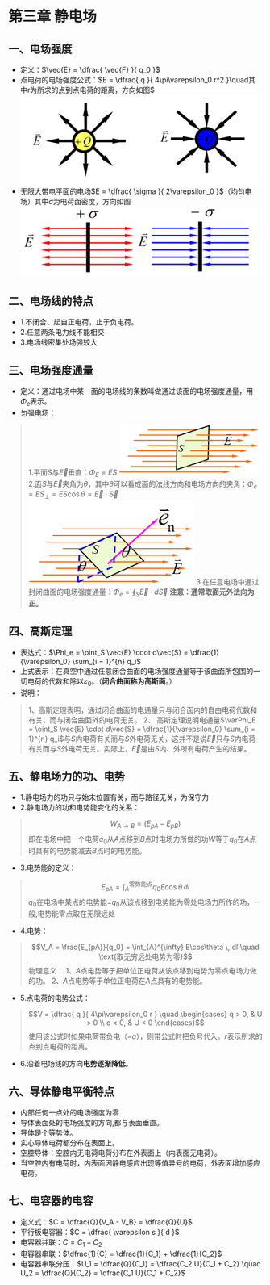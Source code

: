 # 第三章 静电场
## 一、电场强度
- 定义：$\vec{E} = \dfrac{ \vec{F} }{ q_0 }$
- 点电荷的电场强度公式：$E = \dfrac{ q }{ 4\pi\varepsilon_0 r^2 }\quad其中r为所求的点到点电荷的距离，方向如图$![](<./assets/Pasted image 20250713175128.png>)
- 无限大带电平面的电场$E = \dfrac{ \sigma }{ 2\varepsilon_0 }$（均匀电场）其中$\sigma$为电荷面密度，方向如图![](<./assets/Pasted image 20250713175551.png>)
## 二、电场线的特点
- 1.不闭合、起自正电荷，止于负电荷。
- 2.任意两条电力线不能相交
- 3.电场线密集处场强较大
## 三、电场强度通量
- 定义：通过电场中某一面的电场线的条数叫做通过该面的电场强度通量，用$\Phi_e$表示。
- 匀强电场：
>1.平面$S$与$\vec{E}$垂直：$\Phi_E = ES$
>![](<./assets/Pasted image 20250713180054.png>)
>2.面$S$与$\vec{E}$夹角为$\theta$，其中$\theta$可以看成面的法线方向和电场方向的夹角：$\Phi_e = ES_\perp = ES\cos\theta = \vec{E} \cdot \vec{S}$
>![](<./assets/Pasted image 20250714113330.png>)
>3.在任意电场中通过封闭曲面的电场强度通量：$\Phi_e = \oint_S \vec{E} \cdot d\vec{S}$
>**注意：通常取面元外法向为正。**
## 四、高斯定理
- 表达式：$\Phi_e = \oint_S \vec{E} \cdot d\vec{S} = \dfrac{1}{\varepsilon_0} \sum_{i = 1}^{n} q_i$
- 上式表示：在真空中通过任意闭合曲面的电场强度通量等于该曲面所包围的一切电荷的代数和除以$\varepsilon_0$。（**闭合曲面称为高斯面**。）
- 说明：
>1、高斯定理表明，通过闭合曲面的电通量只与闭合面内的自由电荷代数和有关，而与闭合曲面外的电荷无关。
>2、 高斯定理说明电通量$\varPhi_E = \oint_S \vec{E} \cdot d\vec{S} = \dfrac{1}{\varepsilon_0} \sum_{i = 1}^{n} q_i$与$S$内电荷有关而与$S$外电荷无关，这并不是说$\vec{E}$只与$S$内电荷有关而与$S$外电荷无关。实际上，$\vec{E}$是由$S$内、外所有电荷产生的结果。
## 五、静电场力的功、电势
- 1.静电场力的功只与始末位置有关，而与路径无关，为保守力
- 2.静电场力的功和电势能变化的关系：
>$$W_{A \to B} = (E_{pA} - E_{pB})$$
>即在电场中把一个电荷$q_0$从$A$点移到$B$点时电场力所做的功$W$等于$q_0$在$A$点时具有的电势能减去$B$点时的电势能。
- 3.电势能的定义：
>$$E_{pA} = \int_{A}^{\text{零势能点}} q_0 E \cos\theta \, dl$$
>$q_0$在电场中某点的电势能=$q_0$从该点移到电势能为零处电场力所作的功，一般,电势能零点取在无限远处
- 4.电势：
>$$V_A = \frac{E_{pA}}{q_0} = \int_{A}^{\infty} E\cos\theta \, dl \quad \text{取无穷远处电势为零}$$
>物理意义：
>1、$A$点电势等于把单位正电荷从该点移到电势为零点电场力做的功。
>2、$A$点电势等于单位正电荷在$A$点具有的电势能。
- 5.点电荷的电势公式：
>$$V = \dfrac{ q }{ 4\pi\varepsilon_0 r } \quad \begin{cases} q > 0, & U > 0 \\ q < 0, & U < 0 \end{cases}$$
>使用该公式时如果电荷带负电（$-q$），则带公式时把负号代入。$r$表示所求的点到点电荷的距离。
- 6.沿着电场线的方向**电势逐渐降低**。
## 六、导体静电平衡特点
- 内部任何一点处的电场强度为零
- 导体表面处的电场强度的方向,都与表面垂直。
- 导体是个等势体。
- 实心导体电荷都分布在表面上。
- 空腔导体：空腔内无电荷电荷分布在外表面上（内表面无电荷）。
- 当空腔内有电荷时，内表面因静电感应出现等值异号的电荷，外表面增加感应电荷。
## 七、电容器的电容
- 定义式：$C = \dfrac{Q}{V_A - V_B} = \dfrac{Q}{U}$
- 平行板电容器：$C = \dfrac{ \varepsilon s }{ d }$
- 电容器并联：$C = C_1 + C_2$
- 电容器串联：$\dfrac{1}{C} = \dfrac{1}{C_1} + \dfrac{1}{C_2}$
- 电容器串联分压：$U_1 = \dfrac{Q}{C_1} = \dfrac{C_2 U}{C_1 + C_2} \quad U_2 = \dfrac{Q}{C_2} = \dfrac{C_1 U}{C_1 + C_2}$